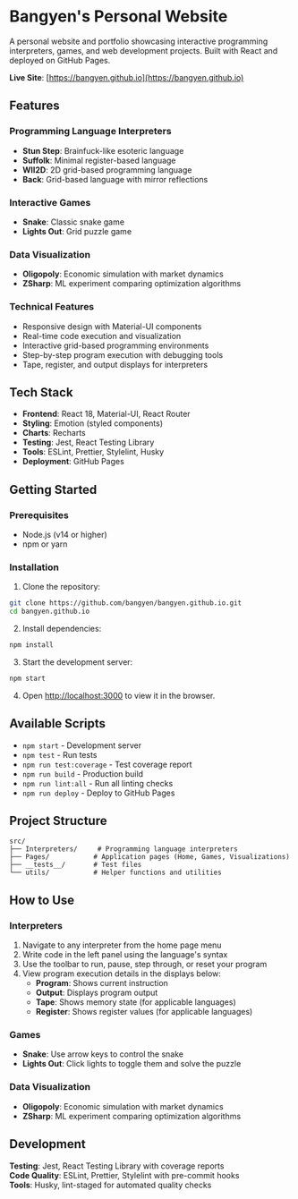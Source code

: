 # Bangyen's Personal Website

A personal website and portfolio showcasing interactive programming interpreters, games, and web development projects. Built with React and deployed on GitHub Pages.

**Live Site**: [https://bangyen.github.io](https://bangyen.github.io)

## Features

### Programming Language Interpreters
- **Stun Step**: Brainfuck-like esoteric language
- **Suffolk**: Minimal register-based language
- **WII2D**: 2D grid-based programming language
- **Back**: Grid-based language with mirror reflections

### Interactive Games
- **Snake**: Classic snake game
- **Lights Out**: Grid puzzle game

### Data Visualization
- **Oligopoly**: Economic simulation with market dynamics
- **ZSharp**: ML experiment comparing optimization algorithms

### Technical Features
- Responsive design with Material-UI components
- Real-time code execution and visualization
- Interactive grid-based programming environments
- Step-by-step program execution with debugging tools
- Tape, register, and output displays for interpreters

## Tech Stack

- **Frontend**: React 18, Material-UI, React Router
- **Styling**: Emotion (styled components)
- **Charts**: Recharts
- **Testing**: Jest, React Testing Library
- **Tools**: ESLint, Prettier, Stylelint, Husky
- **Deployment**: GitHub Pages

## Getting Started

### Prerequisites
- Node.js (v14 or higher)
- npm or yarn

### Installation

1. Clone the repository:
```bash
git clone https://github.com/bangyen/bangyen.github.io.git
cd bangyen.github.io
```

2. Install dependencies:
```bash
npm install
```

3. Start the development server:
```bash
npm start
```

4. Open [http://localhost:3000](http://localhost:3000) to view it in the browser.

## Available Scripts

- `npm start` - Development server
- `npm test` - Run tests
- `npm run test:coverage` - Test coverage report
- `npm run build` - Production build
- `npm run lint:all` - Run all linting checks
- `npm run deploy` - Deploy to GitHub Pages

## Project Structure

```
src/
├── Interpreters/     # Programming language interpreters
├── Pages/           # Application pages (Home, Games, Visualizations)
├── __tests__/       # Test files
└── utils/           # Helper functions and utilities
```

## How to Use

### Interpreters
1. Navigate to any interpreter from the home page menu
2. Write code in the left panel using the language's syntax
3. Use the toolbar to run, pause, step through, or reset your program
4. View program execution details in the displays below:
   - **Program**: Shows current instruction
   - **Output**: Displays program output
   - **Tape**: Shows memory state (for applicable languages)
   - **Register**: Shows register values (for applicable languages)

### Games
- **Snake**: Use arrow keys to control the snake
- **Lights Out**: Click lights to toggle them and solve the puzzle

### Data Visualization
- **Oligopoly**: Economic simulation with market dynamics
- **ZSharp**: ML experiment comparing optimization algorithms

## Development

**Testing**: Jest, React Testing Library with coverage reports  
**Code Quality**: ESLint, Prettier, Stylelint with pre-commit hooks  
**Tools**: Husky, lint-staged for automated quality checks
